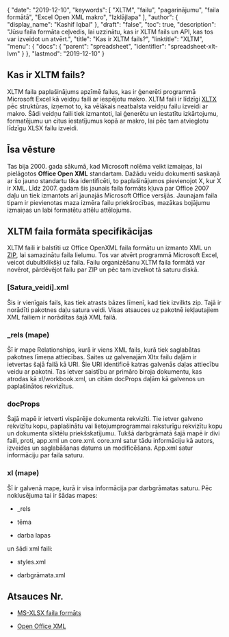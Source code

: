 {
  "date": "2019-12-10",
  "keywords": [
"XLTM",
"failu",
"pagarinājumu",
"faila formātā",
"Excel Open XML makro",
"Izklājlapa"
],
  "author": {
    "display_name": "Kashif Iqbal"
},
  "draft": "false",
  "toc": true,
  "description": "Jūsu faila formāta ceļvedis, lai uzzinātu, kas ir XLTM fails un API, kas tos var izveidot un atvērt.",
  "title": "Kas ir XLTM fails?",
  "linktitle": "XLTM",
  "menu": {
    "docs": {
      "parent": "spreadsheet",
      "identifier": "spreadsheet-xlt-lvm"
}
},
  "lastmod": "2019-12-10"
}

## Kas ir XLTM fails?

XLTM faila paplašinājums apzīmē failus, kas ir ģenerēti programmā Microsoft Excel kā veidņu faili ar iespējotu makro. XLTM faili ir līdzīgi [XLTX](/spreadsheet/xltx/) pēc struktūras, izņemot to, ka vēlākais neatbalsta veidņu failu izveidi ar makro. Šādi veidņu faili tiek izmantoti, lai ģenerētu un iestatītu izkārtojumu, formatējumu un citus iestatījumus kopā ar makro, lai pēc tam atvieglotu līdzīgu XLSX failu izveidi.

## Īsa vēsture ##

Tas bija 2000. gada sākumā, kad Microsoft nolēma veikt izmaiņas, lai pielāgotos **Office Open XML** standartam. Dažādu veidu dokumenti saskaņā ar šo jauno standartu tika identificēti, to paplašinājumos pievienojot X, kur X ir XML. Līdz 2007. gadam šis jaunais faila formāts kļuva par Office 2007 daļu un tiek izmantots arī jaunajās Microsoft Office versijās. Jaunajam faila tipam ir pievienotas maza izmēra failu priekšrocības, mazākas bojājumu izmaiņas un labi formatētu attēlu attēlojums.

## XLTM faila formāta specifikācijas ##

XLTM faili ir balstīti uz Office OpenXML faila formātu un izmanto XML un [ZIP](/compression/zip/), lai samazinātu faila lielumu. Tos var atvērt programmā Microsoft Excel, veicot dubultklikšķi uz faila. Failu organizēšanu XLTM faila formātā var novērot, pārdēvējot failu par ZIP un pēc tam izvelkot tā saturu diskā.

### [Satura_veidi].xml ###

Šis ir vienīgais fails, kas tiek atrasts bāzes līmenī, kad tiek izvilkts zip. Tajā ir norādīti pakotnes daļu satura veidi. Visas atsauces uz pakotnē iekļautajiem XML failiem ir norādītas šajā XML failā.

### \_rels (mape) ###

Šī ir mape Relationships, kurā ir viens XML fails, kurā tiek saglabātas pakotnes līmeņa attiecības. Saites uz galvenajām Xltx failu daļām ir ietvertas šajā failā kā URI. Šie URI identificē katras galvenās daļas attiecību veidu ar pakotni. Tas ietver saistību ar primāro biroja dokumentu, kas atrodas kā xl/workbook.xml, un citām docProps daļām kā galvenos un paplašinātos rekvizītus.

### docProps ###

Šajā mapē ir ietverti vispārējie dokumenta rekvizīti. Tie ietver galveno rekvizītu kopu, paplašinātu vai lietojumprogrammai raksturīgu rekvizītu kopu un dokumenta sīktēlu priekšskatījumu. Tukšā darbgrāmatā šajā mapē ir divi faili, proti, app.xml un core.xml. core.xml satur tādu informāciju kā autors, izveides un saglabāšanas datums un modificēšana. App.xml satur informāciju par faila saturu.

### xl (mape) ###

Šī ir galvenā mape, kurā ir visa informācija par darbgrāmatas saturu. Pēc noklusējuma tai ir šādas mapes:

* \_rels

* tēma

* darba lapas


un šādi xml faili:

* styles.xml

* darbgrāmata.xml


## Atsauces Nr.

* [MS-XLSX faila formāts](https://msdn.microsoft.com/en-us/library/dd922181(v#office.12).aspx)

* [Open Office XML](http://officeopenxml.com/anatomyofOOXML-xlsx.php)


